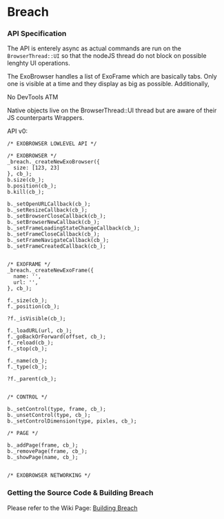 Breach
======

### API Specification

The API is enterely async as actual commands are run on the `BrowserThread::UI`
so that the nodeJS thread do not block on possible lenghty UI operations.

The ExoBrowser handles a list of ExoFrame which are basically tabs. Only one is
visible at a time and they display as big as possible. Additionally, 

No DevTools ATM

Native objects live on the BrowserThread::UI thread but are aware of their
JS counterparts Wrappers.


API v0:

```
/* EXOBROWSER LOWLEVEL API */

/* EXOBROWSER */
_breach._createNewExoBrowser({
  size: [123, 23]
}, cb_);
b.size(cb_);
b.position(cb_);
b.kill(cb_);

b._setOpenURLCallback(cb_);
b._setResizeCallback(cb_);
b._setBrowserCloseCallback(cb_);
b._setBrowserNewCallback(cb_);
b._setFrameLoadingStateChangeCallback(cb_);
b._setFrameCloseCallback(cb_);
b._setFrameNavigateCallback(cb_);
b._setFrameCreatedCallback(cb_);


/* EXOFRAME */
_breach._createNewExoFrame({
  name: '',
  url: '',
}, cb_);

f._size(cb_);
f._position(cb_);

?f._isVisible(cb_);

f._loadURL(url, cb_);
f._goBackOrForward(offset, cb_);
f._reload(cb_);
f._stop(cb_);

f._name(cb_);
f._type(cb_);

?f._parent(cb_); 


/* CONTROL */

b._setControl(type, frame, cb_);
b._unsetControl(type, cb_);
b._setControlDimension(type, pixles, cb_);

/* PAGE */

b._addPage(frame, cb_);
b._removePage(frame, cb_);
b._showPage(name, cb_);


/* EXOBROWSER NETWORKING */ 

```

### Getting the Source Code & Building Breach

Please refer to the Wiki Page: 
[Building Breach](https://github.com/spolu/breach/wiki/Building-Breach)

